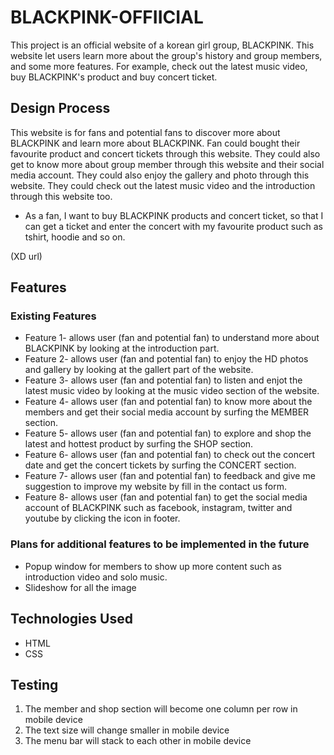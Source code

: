 # BLACKPINK-OFFIICIAL
This project is an official website of a korean girl group, BLACKPINK. This website let users learn more about the group's history and group members, and some more features. For example, check out the latest music video, buy BLACKPINK's product and buy concert ticket.

## Design Process

This website is for fans and potential fans to discover more about BLACKPINK and learn more about BLACKPINK. Fan could bought their favourite product and concert tickets through this website. They could also get to know more about group member through this website and their social media account. They could also enjoy the gallery and photo through this website. They could check out the latest music video and the introduction through this website too.

* As a fan, I want to buy BLACKPINK products and concert ticket, so that I can get a ticket and enter the concert with my favourite product such as tshirt, hoodie and so on.

(XD url)

## Features

### Existing Features
* Feature 1- allows user (fan and potential fan) to understand more about BLACKPINK by looking at the introduction part.
* Feature 2- allows user (fan and potential fan) to enjoy the HD photos and gallery by looking at the gallert part of the website.
* Feature 3- allows user (fan and potential fan) to listen and enjot the latest music video by looking at the music video section of the website.
* Feature 4- allows user (fan and potential fan) to know more about the members and get their social media account by surfing the MEMBER section.
* Feature 5- allows user (fan and potential fan) to explore and shop the latest and hottest product by surfing the SHOP section.
* Feature 6- allows user (fan and potential fan) to check out the concert date and get the concert tickets by surfing the CONCERT section.
* Feature 7- allows user (fan and potential fan) to feedback and give me suggestion to improve my website by fill in the contact us form.
* Feature 8- allows user (fan and potential fan) to get the social media account of BLACKPINK such as facebook, instagram, twitter and youtube by clicking the icon in footer.

### Plans for additional features to be implemented in the future

* Popup window for members to show up more content such as introduction video and solo music.
* Slideshow  for all the image

## Technologies Used
* HTML
* CSS

## Testing
1. The member and shop section will become one column per row in mobile device
1. The text size will change smaller in mobile device
1. The menu bar will stack to each other in mobile device







